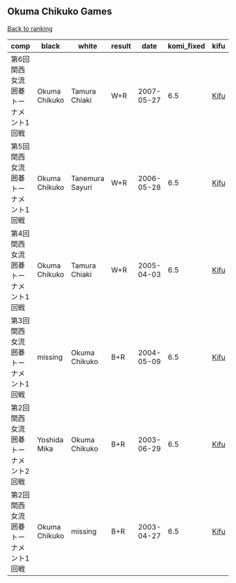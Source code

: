 ## Okuma Chikuko Games

[Back to ranking](index.md)




| **comp** | **black** | **white** | **result** | **date** | **komi_fixed** | **kifu** | 
| --- | --- | --- | --- | --- | --- | --- |
| 第6回関西女流囲碁トーナメント1回戦 | Okuma Chikuko | Tamura Chiaki | W+R | 2007-05-27 | 6.5 | [Kifu](https://kifudepot.net/kifucontents.php?id=nEK7piU0haRxankUo54%2BFg%3D%3D) | 
| 第5回関西女流囲碁トーナメント1回戦 | Okuma Chikuko | Tanemura Sayuri | W+R | 2006-05-28 | 6.5 | [Kifu](https://kifudepot.net/kifucontents.php?id=E6ioDfJR2QV6AWhOY%2F0zPw%3D%3D) | 
| 第4回関西女流囲碁トーナメント1回戦 | Okuma Chikuko | Tamura Chiaki | W+R | 2005-04-03 | 6.5 | [Kifu](https://kifudepot.net/kifucontents.php?id=W0HFgFaEH%2F3FVAkvJ6z%2BAA%3D%3D) | 
| 第3回関西女流囲碁トーナメント1回戦 | missing | Okuma Chikuko | B+R | 2004-05-09 | 6.5 | [Kifu](https://kifudepot.net/kifucontents.php?id=za%2F5%2BXuvQraUkJbq0Ln4xA%3D%3D) | 
| 第2回関西女流囲碁トーナメント2回戦 | Yoshida Mika | Okuma Chikuko | B+R | 2003-06-29 | 6.5 | [Kifu](https://kifudepot.net/kifucontents.php?id=%2BeRdWGLR8jh6jL6BUKgFBA%3D%3D) | 
| 第2回関西女流囲碁トーナメント1回戦 | Okuma Chikuko | missing | B+R | 2003-04-27 | 6.5 | [Kifu](https://kifudepot.net/kifucontents.php?id=R%2FLSdP7sca495i5kQZFfFA%3D%3D) |




